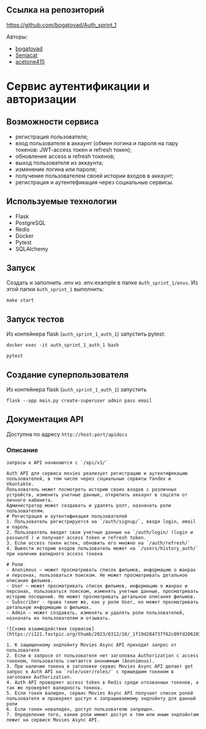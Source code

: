 ## Ссылка на репозиторий
https://github.com/bogatovad/Auth_sprint_1

Авторы:
 - [bogatovad](https://github.com/bogatovad)
 - [Seniacat](https://github.com/Seniacat)
 - [acetone415](https://github.com/acetone415)


# Сервис аутентификации и авторизации


## Возможности сервиса

- регистрация пользователя;
- вход пользователя в аккаунт (обмен логина и пароля на пару токенов: JWT-access токен и refresh токен);
- обновление access и refresh токенов;
- выход пользователя из аккаунта;
- изменение логина или пароля;
- получение пользователем своей истории входов в аккаунт;
- регистрация и аутентефикация через социальные сервисы.


## Используемые технологии

- Flask
- PostgreSQL
- Redis
- Docker
- Pytest
- SQLAlchemy

## Запуск

Создать и заполнить .env из .env.example в папке `Auth_sprint_1/envs`.
Из этой папки `Auth_sprint_1` выполнить:
```
make start
```

## Запуск тестов

Из контейнера flask (`auth_sprint_1_auth_1`) запустить pytest:
```
docker exec -it auth_sprint_1_auth_1 bash

pytest
```


## Создание суперпользователя

Из контейнера flask (`auth_sprint_1_auth_1`) запустить
```
flask --app main.py create-superuser admin pass email
```

## Документация API

Доступна по адресу `http://host:port/apidocs`

### Описание
    запросы к API начинаются с `/api/v1/`

    Auth API для сервиса movies реализует регистрацию и аутентификацию пользователей, в том числе через социальные сервисы Yandex и Vkontakte.
    Пользователь может посмотреть историю своих входов с различных устройств, изменить учетные данные, открепить аккаунт в соцсети от личного кабинета.
    Администратор может создавать и удалять ролт, назначать роли пользователям.
    # Регистрация и аутентификация пользователей
    1. Пользователь регистрируется на `/auth/signup/`, вводя login, email и пароль 
    2. Пользователь вводит свои учетные данные на `/auth/login/ (login и password ) и получает access token и refresh token.
    3. Если access токен истек, обновить его множно на `/auth/refresh/`
    4. Вывести историю входов пользователь может на `/users/history_auth/` при наличии валидного access токена
    
    # Роли
    - Anonimous — может просматривать список фильмов, информацию о жанрах и персонах, пользоваться поиском. Не может просматривать детальное описания фильмов.
    - User — может просматривать список фильмов, информацию о жанрах и персонах, пользоваться поиском, изменять учетные данные, просматривать историю посещений. Не может просматривать детальное описания фильмов.
    - Subscriber - права такие же, как у роли User, но может просматривать детальную информацию о фильмах.
    - Admin — может создавать, изменять и удалять роли пользователей, назначать их пользователям и отзывать.

    ![Схема взаимодействия сервисов](https://i121.fastpic.org/thumb/2023/0312/10/_1f19d284737f62c09fd2062031c8f410.jpeg)

    1. К защищенному эндпойнту Movies Async API приходит запрос от пользователя
    2. Если в запросе от пользователя нет заголовка Authorization с aссess токеном, пользователь считается анонимным (Anonimous).
    3. При наличии токена в заголовке сервис Movies Async API делает get запрос к Auth API на `role/user/roles/` с пришедшим токеном в заголовке Authorization.
    4. Auth API проверяет access token в Redis среди отозванных токенов, а так же проверяет валидность токена.
    5. Если токен валиден, сервис Movies Async API получает список ролей пользователя и проверяет доступ к запрашиваемому эндпойнту для данной роли
    6. Если токен невалиден, доступ пользователю запрещен.
    7. Определение того, какие роли имеют доступ к тем или иным эндпойнтам лежит на сервисе Movies Async API.

